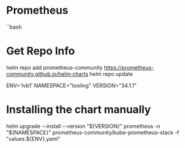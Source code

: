 # Prometheus

``bash
# Get Repo Info
helm repo add prometheus-community https://prometheus-community.github.io/helm-charts
helm repo update

ENV='lvb1'
NAMESPACE="tooling"
VERSION="34.1.1"

# Installing the chart manually
helm upgrade --install --version "${VERSION}" prometheus -n "${NAMESPACE}" prometheus-community/kube-prometheus-stack -f "values.${ENV}.yaml"
```
